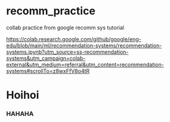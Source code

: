 # recomm_practice
collab practice from google recomm sys tutorial

https://colab.research.google.com/github/google/eng-edu/blob/main/ml/recommendation-systems/recommendation-systems.ipynb?utm_source=ss-recommendation-systems&utm_campaign=colab-external&utm_medium=referral&utm_content=recommendation-systems#scrollTo=z8wxFfV8o4tR





# Hoihoi
### HAHAHA
